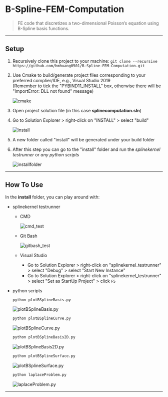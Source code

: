 B-Spline-FEM-Computation
=======================

> FE code that discretizes a two-dimensional Poisson’s equation using B-Spline basis functions.

---

## Setup
1. Recursively clone this project to your machine: `git clone --recursive https://github.com/hmhuang0501/B-Spline-FEM-Computation.git`
2. Use Cmake to build/generate project files corresponding to your preferred complier/IDE, e.g., Visual Studio 2019  
   (Remember to tick the "PYBIND11_INSTALL" box, otherwise there will be "ImportError: DLL not found" message)  
   
   ![cmake](figures/cmake.png)
3. Open project solution file (in this case **splinecomputation.sln**)
4. Go to Solution Explorer > right-click on "INSTALL" > select "build"  

   ![install](figures/install.png)
5. A new folder called "install" will be generated under your build folder
6. After this step you can go to the "install" folder and run the _splinekernel testrunner_ or _any python scripts_

   ![installfolder](figures/installfolder.png)

---

## How To Use

In the **install** folder, you can play around with:

- splinekernel testrunner
  - CMD
  
    ![cmd_test](figures/cmd_test.png)
  - Git Bash
  
    ![gitbash_test](figures/gitbash_test.png)
  - Visual Studio
    * Go to Solution Explorer > right-click on "splinekernel_testrunner" > select "Debug" > select "Start New Instance"
    * Go to Solution Explorer > right-click on "splinekernel_testrunner" > select "Set as StartUp Project" > click `F5`
- python scripts
  ```python
  python plotBSplineBasis.py
  ``` 
  ![plotBSplineBasis.py](figures/plotBSplineBasis.py.png)  
  
  ```python
  python plotBSplineCurve.py
  ```
  ![plotBSplineCurve.py](figures/plotBSplineCurve.py.png)  
  
  ```python
  python plotBSplineBasis2D.py
  ```
  ![plotBSplineBasis2D.py](figures/plotBSplineBasis2D.py.png)  
  
  ```python
  python plotBSplineSurface.py
  ```
  ![plotBSplineSurface.py](figures/plotBSplineSurface.py.png)  
  
  ```python
  python laplaceProblem.py
  ```
  ![laplaceProblem.py](figures/laplaceProblem.py.png)  

---
